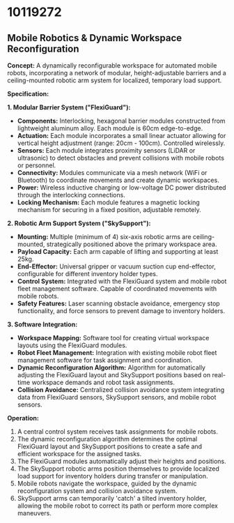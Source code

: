 # 10119272

## Mobile Robotics & Dynamic Workspace Reconfiguration

**Concept:** A dynamically reconfigurable workspace for automated mobile robots, incorporating a network of modular, height-adjustable barriers and a ceiling-mounted robotic arm system for localized, temporary load support.

**Specification:**

**1. Modular Barrier System ("FlexiGuard"):**

*   **Components:** Interlocking, hexagonal barrier modules constructed from lightweight aluminum alloy. Each module is 60cm edge-to-edge.
*   **Actuation:** Each module incorporates a small linear actuator allowing for vertical height adjustment (range: 20cm - 100cm). Controlled wirelessly.
*   **Sensors:** Each module integrates proximity sensors (LiDAR or ultrasonic) to detect obstacles and prevent collisions with mobile robots or personnel.
*   **Connectivity:** Modules communicate via a mesh network (WiFi or Bluetooth) to coordinate movements and create dynamic workspaces.
*   **Power:** Wireless inductive charging or low-voltage DC power distributed through the interlocking connections.
*   **Locking Mechanism:** Each module features a magnetic locking mechanism for securing in a fixed position, adjustable remotely.

**2. Robotic Arm Support System ("SkySupport"):**

*   **Mounting:** Multiple (minimum of 4) six-axis robotic arms are ceiling-mounted, strategically positioned above the primary workspace area.
*   **Payload Capacity:** Each arm capable of lifting and supporting at least 25kg.
*   **End-Effector:** Universal gripper or vacuum suction cup end-effector, configurable for different inventory holder types.
*   **Control System:** Integrated with the FlexiGuard system and mobile robot fleet management software. Capable of coordinated movements with mobile robots.
*   **Safety Features:** Laser scanning obstacle avoidance, emergency stop functionality, and force sensors to prevent damage to inventory holders.

**3. Software Integration:**

*   **Workspace Mapping:** Software tool for creating virtual workspace layouts using the FlexiGuard modules.
*   **Robot Fleet Management:** Integration with existing mobile robot fleet management software for task assignment and coordination.
*   **Dynamic Reconfiguration Algorithm:** Algorithm for automatically adjusting the FlexiGuard layout and SkySupport positions based on real-time workspace demands and robot task assignments.
*   **Collision Avoidance:** Centralized collision avoidance system integrating data from FlexiGuard sensors, SkySupport sensors, and mobile robot sensors.

**Operation:**

1.  A central control system receives task assignments for mobile robots.
2.  The dynamic reconfiguration algorithm determines the optimal FlexiGuard layout and SkySupport positions to create a safe and efficient workspace for the assigned tasks.
3.  The FlexiGuard modules automatically adjust their heights and positions.
4.  The SkySupport robotic arms position themselves to provide localized load support for inventory holders during transfer or manipulation.
5.  Mobile robots navigate the workspace, guided by the dynamic reconfiguration system and collision avoidance system.
6.  SkySupport arms can temporarily 'catch' a tilted inventory holder, allowing the mobile robot to correct its path or perform more complex maneuvers.